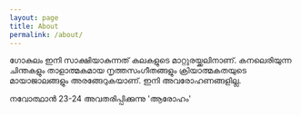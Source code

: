 ```yaml
---
layout: page
title: About
permalink: /about/
---
```


ഗോകുലം ഇനി സാക്ഷിയാകുന്നത് കലകളുടെ മാറ്റുരയ്ക്കലിനാണ്. കനലെരിയുന്ന ചിന്തകളും താളാത്മകമായ നൃത്തസംഗീതങ്ങളും ക്രിയാത്മകതയുടെ മായാജാലങ്ങളും അരങ്ങേറുകയാണ്.
ഇനി അവരോഹണങ്ങളില്ല.

നവോത്ഥാൻ 23-24 അവതരിപ്പിക്കുന്നു 'ആരോഹം'